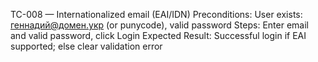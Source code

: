 TC-008 — Internationalized email (EAI/IDN)
Preconditions: User exists: геннадий@домен.укр (or punycode), valid password
Steps: Enter email and valid password, click Login
Expected Result: Successful login if EAI supported; else clear validation error